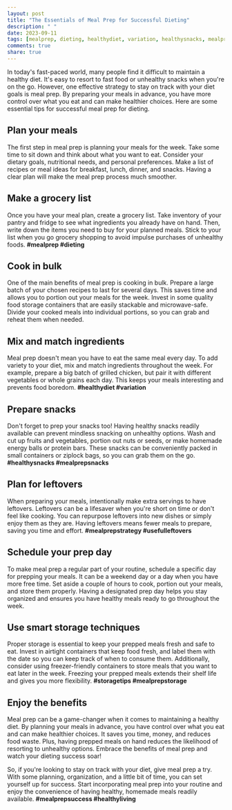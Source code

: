 ```yaml
---
layout: post
title: "The Essentials of Meal Prep for Successful Dieting"
description: " "
date: 2023-09-11
tags: [mealprep, dieting, healthydiet, variation, healthysnacks, mealprepsnacks, mealprepstrategy, usefulleftovers, storagetips, mealprepstorage, mealprepsuccess, healthyliving]
comments: true
share: true
---
```


In today's fast-paced world, many people find it difficult to maintain a healthy diet. It's easy to resort to fast food or unhealthy snacks when you're on the go. However, one effective strategy to stay on track with your diet goals is meal prep. By preparing your meals in advance, you have more control over what you eat and can make healthier choices. Here are some essential tips for successful meal prep for dieting.

## Plan your meals

The first step in meal prep is planning your meals for the week. Take some time to sit down and think about what you want to eat. Consider your dietary goals, nutritional needs, and personal preferences. Make a list of recipes or meal ideas for breakfast, lunch, dinner, and snacks. Having a clear plan will make the meal prep process much smoother.

## Make a grocery list

Once you have your meal plan, create a grocery list. Take inventory of your pantry and fridge to see what ingredients you already have on hand. Then, write down the items you need to buy for your planned meals. Stick to your list when you go grocery shopping to avoid impulse purchases of unhealthy foods. **#mealprep #dieting**

## Cook in bulk

One of the main benefits of meal prep is cooking in bulk. Prepare a large batch of your chosen recipes to last for several days. This saves time and allows you to portion out your meals for the week. Invest in some quality food storage containers that are easily stackable and microwave-safe. Divide your cooked meals into individual portions, so you can grab and reheat them when needed.

## Mix and match ingredients

Meal prep doesn't mean you have to eat the same meal every day. To add variety to your diet, mix and match ingredients throughout the week. For example, prepare a big batch of grilled chicken, but pair it with different vegetables or whole grains each day. This keeps your meals interesting and prevents food boredom. **#healthydiet #variation**

## Prepare snacks

Don't forget to prep your snacks too! Having healthy snacks readily available can prevent mindless snacking on unhealthy options. Wash and cut up fruits and vegetables, portion out nuts or seeds, or make homemade energy balls or protein bars. These snacks can be conveniently packed in small containers or ziplock bags, so you can grab them on the go. **#healthysnacks #mealprepsnacks**

## Plan for leftovers

When preparing your meals, intentionally make extra servings to have leftovers. Leftovers can be a lifesaver when you're short on time or don't feel like cooking. You can repurpose leftovers into new dishes or simply enjoy them as they are. Having leftovers means fewer meals to prepare, saving you time and effort. **#mealprepstrategy #usefulleftovers**

## Schedule your prep day

To make meal prep a regular part of your routine, schedule a specific day for prepping your meals. It can be a weekend day or a day when you have more free time. Set aside a couple of hours to cook, portion out your meals, and store them properly. Having a designated prep day helps you stay organized and ensures you have healthy meals ready to go throughout the week.

## Use smart storage techniques

Proper storage is essential to keep your prepped meals fresh and safe to eat. Invest in airtight containers that keep food fresh, and label them with the date so you can keep track of when to consume them. Additionally, consider using freezer-friendly containers to store meals that you want to eat later in the week. Freezing your prepped meals extends their shelf life and gives you more flexibility. **#storagetips #mealprepstorage**

## Enjoy the benefits

Meal prep can be a game-changer when it comes to maintaining a healthy diet. By planning your meals in advance, you have control over what you eat and can make healthier choices. It saves you time, money, and reduces food waste. Plus, having prepped meals on hand reduces the likelihood of resorting to unhealthy options. Embrace the benefits of meal prep and watch your dieting success soar!

So, if you're looking to stay on track with your diet, give meal prep a try. With some planning, organization, and a little bit of time, you can set yourself up for success. Start incorporating meal prep into your routine and enjoy the convenience of having healthy, homemade meals readily available. **#mealprepsuccess #healthyliving**